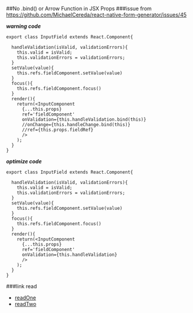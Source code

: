 ##No .bind() or Arrow Function in JSX Props
###issue from
https://github.com/MichaelCereda/react-native-form-generator/issues/45

***warning code***
```
export class InputField extends React.Component{

  handleValidation(isValid, validationErrors){
    this.valid = isValid;
    this.validationErrors = validationErrors;
  }
  setValue(value){
    this.refs.fieldComponent.setValue(value)
  }
  focus(){
    this.refs.fieldComponent.focus()
  }
  render(){
    return(<InputComponent
      {...this.props}
      ref='fieldComponent'
      onValidation={this.handleValidation.bind(this)}
      //onChange={this.handleChange.bind(this)}
      //ref={this.props.fieldRef}
      />
    );
  }
}

```
***optimize code***
```
export class InputField extends React.Component{

  handleValidation(isValid, validationErrors){
    this.valid = isValid;
    this.validationErrors = validationErrors;
  }
  setValue(value){
    this.refs.fieldComponent.setValue(value)
  }
  focus(){
    this.refs.fieldComponent.focus()
  }
  render(){
    return(<InputComponent
      {...this.props}
      ref='fieldComponent'
      onValidation={this.handleValidation}
      />
    );
  }
}

```

###link read
- [readOne](https://github.com/yannickcr/eslint-plugin-react/blob/master/docs/rules/jsx-no-bind.md)
- [readTwo](http://reactkungfu.com/2015/07/why-and-how-to-bind-methods-in-your-react-component-classes/)

